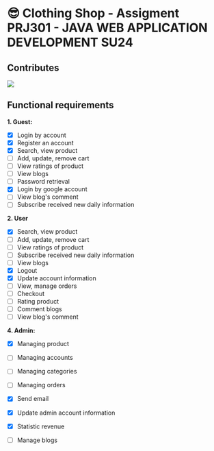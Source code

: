 # :sunglasses: Clothing Shop - Assigment PRJ301 - JAVA WEB APPLICATION DEVELOPMENT SU24

## Contributes
<a href="https://contrib.rocks/image?repo=huyhoang-doit/ClothesShop/graphs/contributors">
  <img src="https://contrib.rocks/image?repo=huyhoang-doit/ClothesShop"/>
</a>

## Functional requirements

**1. Guest:**
- [x] Login by account
- [x] Register an account
- [x] Search, view product
- [ ] Add, update, remove cart
- [ ] View ratings of product
- [ ] View blogs
- [ ] Password retrieval
- [x] Login by google account
- [ ] View blog's comment
- [ ] Subscribe received new daily information

**2. User**
- [x] Search, view product
- [ ] Add, update, remove cart
- [ ] View ratings of product
- [ ] Subscribe received new daily information
- [ ] View blogs
- [x] Logout
- [x] Update account information
- [ ] View, manage orders
- [ ] Checkout
- [ ] Rating product
- [ ] Comment blogs
- [ ] View blog's comment

**4. Admin:**
- [x] Managing product
- [ ] Managing accounts
- [ ] Managing categories
- [ ] Managing orders
- [x] Send email
- [x] Update admin account information
- [x] Statistic revenue
- [ ] Manage blogs

